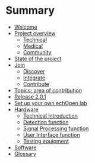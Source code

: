 # Summary

* [Welcome](README.md)
* [Project overview](overview.md)
	* [Technical](technical.md)
	* [Medical](medical.md)
	* [Community]()
* [State of the project](outcome.md)
* [Join]()
	* [Discover](discover.md)
	* [Integrate](integrate.md)
	* [Contribute](contribute.md)
* [Topics: area of contribution](topics.md)
* [Release 2.0.1](release_2_1_0.md)
* [Set up your own echOpen lab](setup_your_own_echopen_lab.md)
* [Hardware](hardware.md)
	* [Technical introduction](technical_introduction.md)
	* [Detection function](detection.md)
	* [Signal Processing function](signal_analysis.md)
	* [User Interface function](user_interfacing.md)
	* [Testing equipment](bac_test.md)
* [Software](software_indro.md)
* [Glossary](glossaire.md)

